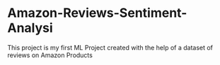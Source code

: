 # Amazon-Reviews-Sentiment-Analysi
This project is my first ML Project created with the help of a dataset of reviews on Amazon Products
